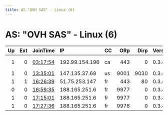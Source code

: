 ```yaml
---
title: AS "OVH SAS" - Linux (6)
---
```


# AS: "OVH SAS" - Linux (6)

|   Up |   Ext | JoinTime                                                                                            | IP             | CC   |   ORp |   Dirp | Version   | Contact                   | Nickname       |   eFamMembers |
|-----:|------:|:----------------------------------------------------------------------------------------------------|:---------------|:-----|------:|-------:|:----------|:--------------------------|:---------------|--------------:|
|    1 |     0 | [03:17:54](https://metrics.torproject.org/rs.html#details/A2CD4CB90713D0180261095106AB3D19FDEAD004) | 192.99.154.196 | ca   |   443 |      0 | 0.3.4.9   | Sebb Bitcoin https://bloc | LaRelayCholuda |             1 |
|    1 |     0 | [13:35:01](https://metrics.torproject.org/rs.html#details/7327DA4FE6F6E2A1578912221A82CE565123FA4B) | 147.135.37.68  | us   |  9001 |   9030 | 0.3.4.9   | None                      | BeaverNuts     |             1 |
|    1 |     1 | [16:26:39](https://metrics.torproject.org/rs.html#details/92DC624DFA8495ED807F88E3B71C3AB85CE1385D) | 51.75.253.147  | fr   |   443 |     80 | 0.3.4.9   | ttallink@googlemail.com   | lolitathree    |             3 |
|    0 |     0 | [16:59:35](https://metrics.torproject.org/rs.html#details/6C5F97737AE7AB499E9C76FFDF553360F213EDEE) | 188.165.251.6  | fr   |  9977 |      0 | 0.3.4.9   | None                      | Unnamed        |             1 |
|    1 |     0 | [17:15:01](https://metrics.torproject.org/rs.html#details/74F47C06D037D8D667A02271447C300C7BC26DA3) | 188.165.251.6  | fr   |  9977 |      0 | 0.3.4.9   | None                      | Unnamed        |             1 |
|    1 |     0 | [17:27:36](https://metrics.torproject.org/rs.html#details/AB8A1828678789D91B68B28C02256FEB5A7BA9C5) | 188.165.251.6  | fr   |  9978 |      0 | 0.3.4.9   | None                      | Unnamed        |             1 |
